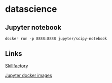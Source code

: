 # datascience

## Jupyter notebook

```
docker run -p 8888:8888 jupyter/scipy-notebook
```

## Links

[Skillfactory](https://lms.skillfactory.ru/)

[Jupyter docker images](https://github.com/jupyter/docker-stacks)

